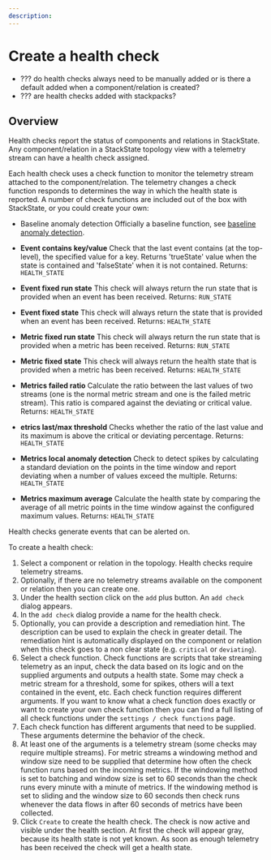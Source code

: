 ```yaml
---
description: 
---
```


# Create a health check

- ??? do health checks always need to be manually added or is there a default added when a component/relation is created?
- ??? are health checks added with stackpacks?

## Overview

Health checks report the status of components and relations in StackState. Any component/relation in a StackState topology view with a telemetry stream can have a health check assigned. 

Each health check uses a check function to monitor the telemetry stream attached to the component/relation. The telemetry changes a check function responds to determines the way in which the health state is reported. A number of check functions are included out of the box with StackState, or you could create your own:

- Baseline anomaly detection
Officially a baseline function, see [baseline anomaly detection](/use/health-state-and-alerts/baselining.md).

- **Event contains key/value**
Check that the last event contains (at the top-level), the specified value for a key. Returns 'trueState' value when the state is contained and 'falseState' when it is not contained.
Returns: `HEALTH_STATE`

- **Event fixed run state**
This check will always return the run state that is provided when an event has been received.
Returns: `RUN_STATE`

- **Event fixed state**
This check will always return the state that is provided when an event has been received.
Returns: `HEALTH_STATE`

- **Metric fixed run state**
This check will always return the run state that is provided when a metric has been received.
Returns: `RUN_STATE`

- **Metric fixed state**
This check will always return the health state that is provided when a metric has been received.
Returns: `HEALTH_STATE`

- **Metrics failed ratio**
Calculate the ratio between the last values of two streams (one is the normal metric stream and one is the failed metric stream). This ratio is compared against the deviating or critical value.
Returns: `HEALTH_STATE`

- **etrics last/max threshold**
Checks whether the ratio of the last value and its maximum is above the critical or deviating percentage.
Returns: `HEALTH_STATE`

- **Metrics local anomaly detection**
Check to detect spikes by calculating a standard deviation on the points in the time window and report deviating when a number of values exceed the multiple.
Returns: `HEALTH_STATE`

- **Metrics maximum average**
Calculate the health state by comparing the average of all metric points in the time window against the configured maximum values.
Returns: `HEALTH_STATE`



Health checks generate events that can be alerted on. 

To create a health check:

1. Select a component or relation in the topology. Health checks require telemetry streams.
2. Optionally, if there are no telemetry streams available on the component or relation then you can create one.
3. Under the health section click on the `add` plus button. An `add check` dialog appears.
4. In the `add check` dialog provide a name for the health check.
5. Optionally, you can provide a description and remediation hint. The description can be used to explain the check in greater detail. The remediation hint is automatically displayed on the component or relation when this check goes to a non clear state \(e.g. `critical` or `deviating`\).
6. Select a check function. Check functions are scripts that take streaming telemetry as an input, check the data based on its logic and on the supplied arguments and outputs a health state. Some may check a metric stream for a threshold, some for spikes, others will a text contained in the event, etc. Each check function requires different arguments. If you want to know what a check function does exactly or want to create your own check function then you can find a full listing of all check functions under the `settings / check functions` page.
7. Each check function has different arguments that need to be supplied. These arguments determine the behavior of the check.
8. At least one of the arguments is a telemetry stream \(some checks may require multiple streams\). For metric streams a windowing method and window size need to be supplied that determine how often the check function runs based on the incoming metrics. If the windowing method is set to batching and window size is set to 60 seconds than the check runs every minute with a minute of metrics. If the windowing method is set to sliding and the window size to 60 seconds then check runs whenever the data flows in after 60 seconds of metrics have been collected.
9. Click `Create` to create the health check. The check is now active and visible under the health section. At first the check will appear gray, because its health state is not yet known. As soon as enough telemetry has been received the check will get a health state.